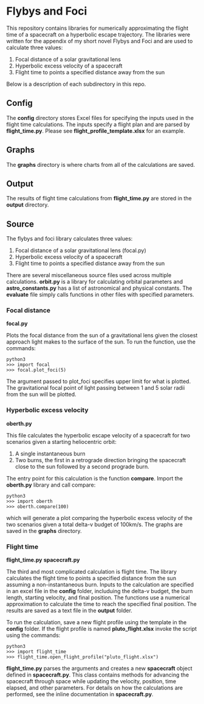 # Flybys and Foci
This repository contains libraries for numerically approximating the flight
time of a spacecraft on a hyperbolic escape trajectory. The libraries were
written for the appendix of my short novel Flybys and Foci and are used
to calculate three values:

1. Focal distance of a solar gravitational lens
2. Hyperbolic excess velocity of a spacecraft
3. Flight time to points a specified distance away from the sun

Below is a description of each subdirectory in this repo.

## Config
The **config** directory stores Excel files for specifying the inputs
used in the flight time calculations. The inputs specify a flight plan and
are parsed by **flight_time.py**. Please see **flight_profile_template.xlsx**
for an example.

## Graphs
The **graphs** directory is where charts from all of the calculations are
saved.

## Output
The results of flight time calculations from **flight_time.py** are stored
in the **output** directory.

## Source
The flybys and foci library calculates three values:

1. Focal distance of a solar gravitational lens (focal.py)
2. Hyperbolic excess velocity of a spacecraft
3. Flight time to points a specified distance away from the sun

There are several miscellaneous source files used across multiple calculations.
**orbit.py** is a library for calculating orbital parameters and **astro_constants.py**
has a list of astronomical and physical constants. The **evaluate** file simply
calls functions in other files with specified parameters.

### Focal distance
**focal.py**

Plots the focal distance from the sun of a gravitational lens given the closest
approach light makes to the surface of the sun. To run the function, use the commands:

```
python3
>>> import focal
>>> focal.plot_foci(5)
```

The argument passed to plot_foci specifies upper limit for what is plotted. 
The gravitational focal point of light passing between 1 and 5 solar radii from the sun will be plotted. 

### Hyperbolic excess velocity
**oberth.py**

This file calculates the hyperbolic escape velocity of a spacecraft for two
scenarios given a starting heliocentric orbit:

1. A single instantaneous burn
2. Two burns, the first in a retrograde direction bringing the spacecraft
close to the sun followed by a second prograde burn.

The entry point for this calculation is the function **compare**. Import
the **oberth.py** library and call compare:

```
python3
>>> import oberth
>>> oberth.compare(100)
```

which will generate a plot comparing the hyperbolic excess velocity of the
two scenarios given a total delta-v budget of 100km/s. The graphs are saved in
the **graphs** directory.

### Flight time
**flight_time.py**
**spacecraft.py**

The third and most complicated calculation is flight time. The library
calculates the flight time to points a specified distance from the sun
assuming a non-instantaneous burn. Inputs to the calculation are specified
in an excel file in the **config** folder, includuing the delta-v budget,
the burn length, starting velocity, and final position. The functions
use a numerical approximation to calculate the time to reach the specified
final position. The results are saved as a text file in the **output**
folder.

To run the calculation, save a new flight profile using the template in
the **config** folder. If the flight profile is named **pluto_flight.xlsx**
invoke the script using the commands:

```
python3
>>> import flight_time
>>> flight_time.open_flight_profile("pluto_flight.xlsx")
```

**flight_time.py** parses the arguments and creates a new **spacecraft** 
object defined in **spacecraft.py**. This class contains methods for 
advancing the spacecraft through space while updating the velocity, position,
time elapsed, and other parameters. For details on how the calculations
are performed, see the inline documentation in **spacecraft.py**.

